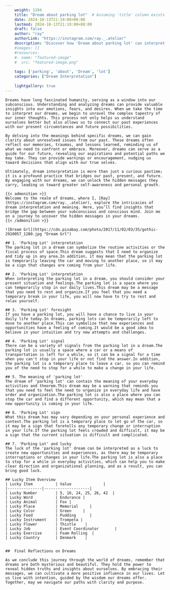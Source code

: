 ```yaml
---
    weight: 1194
    title: "Dream about parking lot"  # Assuming 'title' column exists
    date: 2024-10-13T21:19:00+08:00
    lastmod: 2024-10-13T21:19:00+08:00
    draft: false
    author: "ray"
    authorLink: "https://instagram.com/ray._.atelier"
    description: "Discover how 'Dream about parking lot' can interpret your future and uncover its significant meanings in your life."
    #images: []
    #resources:
    #- name: "featured-image"
    #  src: "featured-image.png"
    
    tags: ['parking', 'about', 'Dream', 'lot']
    categories: ["Dream Interpretation"]
    
    lightgallery: true
---
```

    
    Dreams have long fascinated humanity, serving as a window into our subconscious. Understanding and analyzing dreams can provide valuable insights into our emotions, fears, and desires. When we take the time to interpret our dreams, we begin to unravel the complex tapestry of our inner thoughts. This process not only helps us understand ourselves better but also allows us to connect our past experiences with our present circumstances and future possibilities.
    
    By delving into the meanings behind specific dreams, we can gain clarity about unresolved issues from our past. These dreams often reflect our memories, traumas, and lessons learned, reminding us of what we need to confront or embrace. Moreover, dreams can serve as a guide for our future, revealing our aspirations and potential paths we may take. They can provide warnings or encouragement, nudging us toward decisions that align with our true selves.
    
    Ultimately, dream interpretation is more than just a curious pastime; it is a profound practice that bridges our past, present, and future. By engaging with our dreams, we can unlock the hidden messages they carry, leading us toward greater self-awareness and personal growth.
    
    {{< admonition >}}
    Welcome to the realm of dreams, where I, [Ray](https://instagram.com/ray._.atelier), explore the intricacies of dream interpretation and meaning. Here, you’ll find insights that bridge the gap between your subconscious and conscious mind. Join me on a journey to uncover the hidden messages in your dreams.
    {{< /admonition >}}
    
    ![Dream Grl](https://cdn.pixabay.com/photo/2017/11/02/03/35/gothic-2910057_1280.jpg "Dream Grl")
    
    ## 1. 'Parking Lot' interpretation
    The parking lot in a dream can symbolize the routine activities or the fiscal process of space.This dream suggests that I need to organize and tidy up in any area.In addition, it may mean that the parking lot is temporarily leaving the car and moving to another place, so it may be a sign that changes are coming from your life.
    
    ## 2. 'Parking Lot' interpretation
    When interpreting the parking lot in a dream, you should consider your present situation and feelings.The parking lot is a space where you can temporarily stop in our daily lives.This dream may be a message that you need to rest and organize.If you feel that you need a temporary break in your life, you will now have to try to rest and relax yourself.
    
    ## 3. 'Parking Lot' foresight
    If you have a parking lot, you will have a chance to live in your daily life today.In dreams, parking lots can be temporarily left to move to another place.This can symbolize that new experiences and opportunities have a feeling of coming.It would be a good idea to believe in your intuition and try new attempts and challenges.
    
    ## 4. 'Parking Lot' signal
    There can be a variety of signals from the parking lot in a dream.The parking lot is usually a space where a car or a means of transportation is left for a while, so it can be a signal for a time when you can't stop in your life or not find the answer.In addition, the parking lot is a temporary place to leave a car, so you can remind you of the need to stop for a while to make a change in your life.
    
    ## 5. The meaning of 'parking lot'
    The dream of 'parking lot' can contain the meaning of your everyday activities and theorem.This dream may be a warning that reminds you that you need to feel the need to organize in everyday life and have order and organization.The parking lot is also a place where you can stop the car and find a different opportunity, which may mean that a new opportunity is coming in your life.
    
    ## 6. 'Parking Lot' sign
    What this dream has may vary depending on your personal experience and context.The parking lot is a temporary place to let go of the car, so it may be a sign that foretells any temporary change or interruption in your life.If the parking lot feels crowded and difficult, it may be a sign that the current situation is difficult and complicated.
    
    ## 7. 'Parking Lot' and lucky
    The luck of the 'parking lot' dream can be interpreted as a luck to create new opportunities and experiences, as there may be temporary interruptions or changes in your life.The parking lot is also a place to stop for a while in everyday activities, which can help you to make clear direction and organizational planning, and as a result, you can bring good luck.
    
    ## Lucky Item Overview
    | Lucky Item          | Value              |
    |---------------|--------------------|
    | Lucky Number        | 5, 16, 24, 25, 26, 42  |
    | Lucky Word          | Endurance |
    | Lucky Animal        | Fox |
    | Lucky Place         | Memorial     |
    | Lucky Color         | Green     |
    | Lucky Food          | Pudding      |
    | Lucky Instrument    | Trompeta |
    | Lucky Flower        | Thistle    |
    | Lucky Job           | Event Coordinator       |
    | Lucky Exercise      | Foam Rolling  |
    | Lucky Country       | Denmark    |
    
    
    ##  Final Reflections on Dreams
    
    As we conclude this journey through the world of dreams, remember that dreams are both mysterious and beautiful. They hold the power to reveal hidden truths and insights about ourselves. By embracing their messages, we can cultivate a more positive influence in our lives. Let us live with intention, guided by the wisdom our dreams offer. Together, may we navigate our paths with clarity and purpose.
    